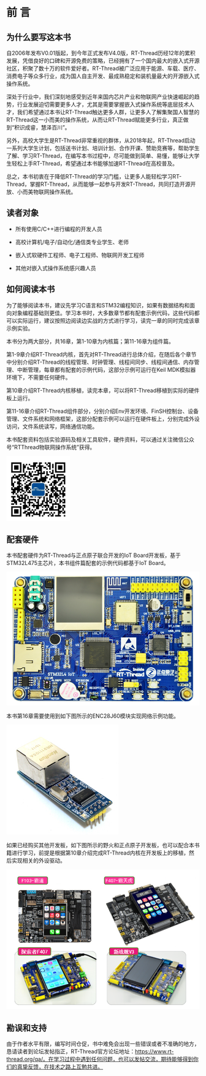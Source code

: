 前 言
=====

为什么要写这本书
----------------

自2006年发布V0.01版起，到今年正式发布V4.0版，RT-Thread历经12年的累积发展，凭借良好的口碑和开源免费的策略，已经拥有了一个国内最大的嵌入式开源社区，积聚了数十万的软件爱好者。RT-Thread被广泛应用于能源、车载、医疗、消费电子等众多行业，成为国人自主开发、最成熟稳定和装机量最大的开源嵌入式操作系统。

深处于行业中，我们深刻地感受到近年来国内芯片产业和物联网产业快速崛起的趋势，行业发展迫切需要更多人才，尤其是需要掌握嵌入式操作系统等底层技术人才，我们希望通过本书让RT-Thread触达更多人群，让更多人了解集聚国人智慧的RT-Thread这一小而美的操作系统，从而让RT-Thread赋能更多行业，真正做到“积识成睿，慧泽百川”。

另外，高校大学生是RT-Thread非常重视的群体，从2018年起，RT-Thread启动一系列大学生计划，包括送书计划、培训计划、合作开课、赞助竞赛等，帮助学生了解、学习RT-Thread，在编写本书过程中，尽可能做到简单、易懂，能够让大学生轻松上手RT-Thread，希望通过本书能够加速RT-Thread在高校普及。

总之，本书初衷在于降低RT-Thread的学习门槛，让更多人能轻松学习RT-Thread，掌握RT-Thread，从而能够一起参与开发RT-Thread，共同打造开源开放、小而美物联网操作系统。

读者对象
--------

-   所有使用C/C++进行编程的开发人员

-   高校计算机/电子/自动化/通信类专业学生、老师

-   嵌入式软硬件工程师、电子工程师、物联网开发工程师

-   其他对嵌入式操作系统感兴趣人员

如何阅读本书
------------

为了能够阅读本书，建议先学习C语言和STM32编程知识，如果有数据结构和面向对象编程基础则更佳。学习本书时，大多数章节都有配套示例代码，这些代码都可以实际运行，建议按照边阅读边实战的方式进行学习，读完一章的同时完成该章示例实验。

本书分为两大部分，共16章，第1-10章为内核篇；第11-16章为组件篇。

第1-9章介绍RT-Thread内核，首先对RT-Thread进行总体介绍，在随后各个章节中分别介绍RT-Thread的线程管理、时钟管理、线程间同步、线程间通信、内存管理、中断管理，每章都有配套的示例代码，这部分示例可运行在Keil MDK模拟器环境下，不需要任何硬件。

第10章介绍RT-Thread内核移植，读完本章，可以将RT-Thread移植到实际的硬件板上运行。

第11-16章介绍RT-Thread组件部分，分别介绍Env开发环境、FinSH控制台、设备管理、文件系统和网络框架，这部分配套示例可以运行在硬件板上，分别完成外设访问，文件系统读写，网络通信功能。

本书配套资料包括实验源码及相关工具软件，硬件资料，可以通过关注微信公众号“RTThread物联网操作系统”获得。

![官方微信](figures/00QRcode.png)

配套硬件
--------

本书配套硬件为RT-Thread与正点原子联合开发的IoT
Board开发板，基于STM32L475主芯片，本书组件篇配套的示例代码都基于IoT Board。

![IoT Board开发板](figures/00IoTboard.png)

本书第16章需要使用到如下图所示的ENC28J60模块实现网络示例功能。

![ENC28J60网络模块](figures/00ENC28J60.png)

如果已经购买其他开发板，如下图所示的野火和正点原子开发板，也可以配合本书籍进行学习，前提是根据第10章介绍完成RT-Thread内核在开发板上的移植，然后实现相关的外设驱动。

![1544513848694](figures/00board.png)

勘误和支持
----------

由于作者水平有限，编写时间仓促，书中难免会出现一些错误或者不准确的地方，恳请读者到论坛发帖指正，RT-Thread官方论坛地址：https://www.rt-thread.org/qa/。在学习过程中遇到任何问题，也可以发帖交流，期待能够得到你们的真挚反馈，在技术之路上互勉共进。


